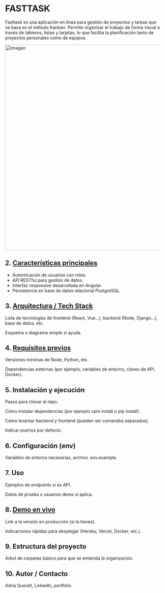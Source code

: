 # FASTTASK

Fasttask es una aplicación en línea para gestión de proyectos y tareas que se basa en el método Kanban. Permite organizar el trabajo de forma visual a través de tableros, listas y tarjetas, lo que facilita la planificación tanto de proyectos personales como de equipos.

<img width="1902" height="670" alt="imagen" src="https://github.com/user-attachments/assets/f9ffcbcf-1b3a-46ff-8851-7ef267380c03" />


## 2. [Características principales](#caracteristicas)

- Autenticación de usuarios con roles.
- API RESTful para gestión de datos.
- Interfaz responsive desarrollada en Angular.
- Persistencia en base de datos relacional PostgreSQL.

## 3. [Arquitectura / Tech Stack](#arquitectura) 

Lista de tecnologías de frontend (React, Vue…), backend (Node, Django…), base de datos, etc.

Esquema o diagrama simple si ayuda.

## 4. [Requisitos previos](#requisitos)

Versiones mínimas de Node, Python, etc.

Dependencias externas (por ejemplo, variables de entorno, claves de API, Docker).

## 5. Instalación y ejecución

Pasos para clonar el repo.

Cómo instalar dependencias (por ejemplo npm install o pip install).

Cómo levantar backend y frontend (pueden ser comandos separados).

Indicar puertos por defecto.

## 6. Configuración (env)

Variables de entorno necesarias, archivo .env.example.

## 7. Uso

Ejemplos de endpoints si es API.

Datos de prueba o usuarios demo si aplica.

## 8. [Demo en vivo](#Demo)

Link a la versión en producción (si la tienes).

Indicaciones rápidas para desplegar (Heroku, Vercel, Docker, etc.).

## 9. Estructura del proyecto

Árbol de carpetas básico para que se entienda la organización.

## 10. Autor / Contacto

Adria Queralt, LinkedIn, portfolio.
